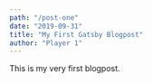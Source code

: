 ```yaml
---
path: "/post-one"
date: "2019-09-31"
title: "My First Gatsby Blogpost"
author: "Player 1"
---
```


This is my very first blogpost.